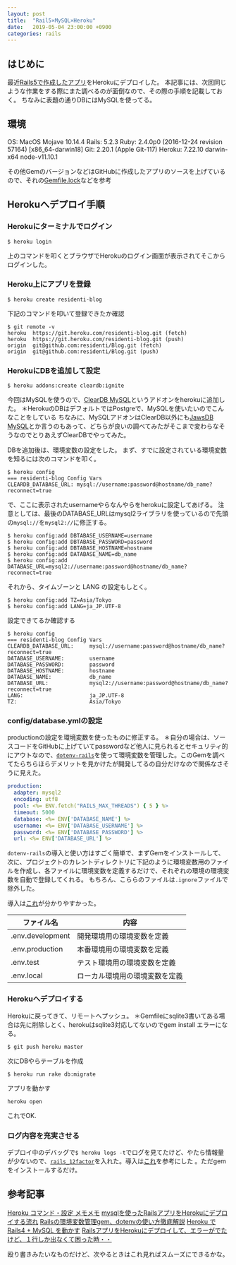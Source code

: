 ```yaml
---
layout: post
title:  "Rail5×MySQL×Heroku"
date:   2019-05-04 23:00:00 +0900
categories: rails
---
```


## はじめに

最近[Rails5で作成したアプリ](https://github.com/residenti/Blog)をHerokuにデプロイした。
本記事には、次回同じような作業をする際にまた調べるのが面倒なので、その際の手順を記載しておく。
ちなみに表題の通りDBにはMySQLを使ってる。

## 環境

OS: MacOS Mojave 10.14.4
Rails: 5.2.3
Ruby: 2.4.0p0 (2016-12-24 revision 57164) [x86_64-darwin18]
Git: 2.20.1 (Apple Git-117)
Heroku: 7.22.10 darwin-x64 node-v11.10.1

その他GemのバージョンなどはGitHubに作成したアプリのソースを上げているので、それの[Gemfile.lock](https://github.com/residenti/Blog/blob/master/Gemfile.lock)などを参考

## Herokuへデプロイ手順

### Herokuにターミナルでログイン

```
$ heroku login
```

上のコマンドを叩くとブラウザでHerokuのログイン画面が表示されてそこからログインした。

### Heroku上にアプリを登録

```
$ heroku create residenti-blog
```

下記のコマンドを叩いて登録できたか確認
```
$ git remote -v
heroku	https://git.heroku.com/residenti-blog.git (fetch)
heroku	https://git.heroku.com/residenti-blog.git (push)
origin	git@github.com:residenti/Blog.git (fetch)
origin	git@github.com:residenti/Blog.git (push)
```

### HerokuにDBを追加して設定

```
$ heroku addons:create cleardb:ignite
```

今回はMySQLを使うので、[ClearDB MySQL](https://elements.heroku.com/addons/cleardb)というアドオンをherokuに追加した。
＊HerokuのDBはデフォルトではPostgreで、MySQLを使いたいのでこんなことをしている
ちなみに、MySQLアドオンはClearDB以外にも[JawsDB MySQL](https://elements.heroku.com/addons/jawsdb)とか言うのもあって、どちらが良いの調べてみたがそこまで変わらなそうなのでとりあえずClearDBでやってみた。


DBを追加後は、環境変数の設定をした。
まず、すでに設定されている環境変数を知るには次のコマンドを叩く。

```
$ heroku config
=== residenti-blog Config Vars
CLEARDB_DATABASE_URL: mysql://username:password@hostname/db_name?reconnect=true
```

で、ここに表示されたusernameやらなんやらをherokuに設定してあげる。
注意としては、最後のDATABASE_URLはmysql2ライブラリを使っているので先頭の`mysql://`を`mysql2://`に修正する。

```
$ heroku config:add DBTABASE_USERNAME=username
$ heroku config:add DBTABASE_PASSWORD=password
$ heroku config:add DBTABASE_HOSTNAME=hostname
$ heroku config:add DATABASE_NAME=db_name
$ heroku config:add DATABASE_URL=mysql2://username:password@hostname/db_name?reconnect=true
```

それから、タイムゾーンと LANG の設定もしとく。
```
$ heroku config:add TZ=Asia/Tokyo
$ heroku config:add LANG=ja_JP.UTF-8
```

設定できてるか確認する

```
$ heroku config
=== residenti-blog Config Vars
CLEARDB_DATABASE_URL:     mysql://username:password@hostname/db_name?reconnect=true
DATABASE_USERNAME:        username
DATABASE_PASSWORD:        password
DATABASE_HOSTNAME:        hostname
DATABASE_NAME:            db_name
DATABASE_URL:             mysql2://username:password@hostname/db_name?reconnect=true
LANG:                     ja_JP.UTF-8
TZ:                       Asia/Tokyo
```

### config/database.ymlの設定

productionの設定を環境変数を使ったものに修正する。
＊自分の場合は、ソースコードをGitHubに上げていてpasswordなど他人に見られるとセキュリティ的にアウトなので、[`dotenv-rails`](https://github.com/bkeepers/dotenv)を使って環境変数を管理した。このGemを調べてたらちらほらデメリットを見かけたが開発してるの自分だけなので関係なさそうに見えた。

```yml
production:
  adapter: mysql2
  encoding: utf8
  pool: <%= ENV.fetch("RAILS_MAX_THREADS") { 5 } %>
  timeout: 5000
  database: <%= ENV['DATABASE_NAME'] %>
  username: <%= ENV['DATABASE_USERNAME'] %>
  password: <%= ENV['DATABASE_PASSWORD'] %>
  url: <%= ENV['DATABASE_URL'] %>
```

`dotenv-rails`の導入と使い方はすごく簡単で、まずGemをインストールして、次に、プロジェクトのカレントディレクトリに下記のように環境変数用のファイルを作成し、各ファイルに環境変数を定義するだけで、それぞれの環境の環境変数を自動で登録してくれる。
もちろん、こららのファイルは`.ignore`ファイルで除外した。

導入は[これ](http://shimadays.com/2018/07/22/railsdotenv/)が分かりやすかった。

|ファイル名 |内容 |
|---|---|
|.env.development |開発環境用の環境変数を定義 |
|.env.production |本番環境用の環境変数を定義 |
|.env.test |テスト環境用の環境変数を定義 |
|.env.local |ローカル環境用の環境変数を定義 |

### Herokuへデプロイする

Herokuに戻ってきて、リモートへプッシュ。
＊Gemfileにsqlite3書いてある場合は先に削除しとく、herokuはsqlite3対応してないのでgem install エラーになる。

```
$ git push heroku master
```

次にDBやらテーブルを作成

```
$ heroku run rake db:migrate
```

アプリを動かす

```
heroku open
```

これでOK.


### ログ内容を充実させる

デプロイ中のデバッグで`$ heroku logs -t`でログを見てたけど、やたら情報量が少ないので、[`rails_12factor`](https://github.com/heroku/rails_12factor)を入れた。導入は[これ](https://qiita.com/mm36/items/f92fe3b2484ced37a3fd)を参考にした 。ただgemをインストールするだけ。

## 参考記事

[Heroku コマンド・設定 メモメモ](https://qiita.com/pugiemonn/items/0e69b7a29a384b356e65)
[mysqlを使ったRailsアプリをHerokuにデプロイする流れ](https://qiita.com/shou1012/items/bf55a185920e717f4011)
[Railsの環境変数管理gem、dotenvの使い方徹底解説](http://shimadays.com/2018/07/22/railsdotenv/)
[Heroku で Rails4 + MySQL を動かす](http://xyk.hatenablog.com/entry/2014/09/29/184727)
[RailsアプリをHerokuにデプロイして、エラーがでたけど、１行しか出なくて困った時・・](https://qiita.com/mm36/items/f92fe3b2484ced37a3fd)

殴り書きみたいなものだけど、次やるときはこれ見ればスムーズにできるかな。
